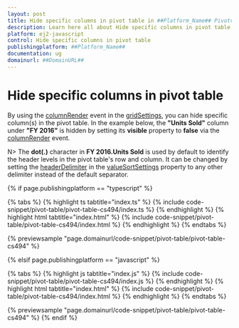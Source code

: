 ```yaml
---
layout: post
title: Hide specific columns in pivot table in ##Platform_Name## Pivotview control | Syncfusion
description: Learn here all about Hide specific columns in pivot table in Syncfusion ##Platform_Name## Pivotview control of Syncfusion Essential JS 2 and more.
platform: ej2-javascript
control: Hide specific columns in pivot table 
publishingplatform: ##Platform_Name##
documentation: ug
domainurl: ##DomainURL##
---
```


# Hide specific columns in pivot table

By using the [columnRender](https://ej2.syncfusion.com/documentation/api/pivotview/gridSettings/#columnrender) event in the [gridSettings](https://ej2.syncfusion.com/documentation/api/pivotview/gridSettings/), you can hide specific column(s) in the pivot table. In the example below, the **"Units Sold"** column under **"FY 2016"** is hidden by setting its **visible** property to **false** via the [columnRender](https://ej2.syncfusion.com/documentation/api/pivotview/gridSettings/#columnrender) event.

N> The **dot(.)** character in **FY 2016.Units Sold** is used by default to identify the header levels in the pivot table's row and column. It can be changed by setting the [headerDelimiter](https://helpej2.syncfusion.com/documentation/api/pivotview/valueSortSettingsModel/#headerdelimiter) in the [valueSortSettings](https://helpej2.syncfusion.com/documentation/api/pivotview/dataSourceSettings/#valuesortsettings) property to any other delimiter instead of the default separator.

{% if page.publishingplatform == "typescript" %}

 {% tabs %}
{% highlight ts tabtitle="index.ts" %}
{% include code-snippet/pivot-table/pivot-table-cs494/index.ts %}
{% endhighlight %}
{% highlight html tabtitle="index.html" %}
{% include code-snippet/pivot-table/pivot-table-cs494/index.html %}
{% endhighlight %}
{% endtabs %}
        
{% previewsample "page.domainurl/code-snippet/pivot-table/pivot-table-cs494" %}

{% elsif page.publishingplatform == "javascript" %}

{% tabs %}
{% highlight js tabtitle="index.js" %}
{% include code-snippet/pivot-table/pivot-table-cs494/index.js %}
{% endhighlight %}
{% highlight html tabtitle="index.html" %}
{% include code-snippet/pivot-table/pivot-table-cs494/index.html %}
{% endhighlight %}
{% endtabs %}

{% previewsample "page.domainurl/code-snippet/pivot-table/pivot-table-cs494" %}
{% endif %}